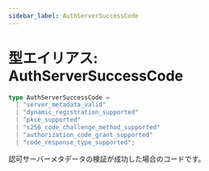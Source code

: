 ```yaml
---
sidebar_label: AuthServerSuccessCode
---
```


# 型エイリアス: AuthServerSuccessCode

```ts
type AuthServerSuccessCode = 
  | "server_metadata_valid"
  | "dynamic_registration_supported"
  | "pkce_supported"
  | "s256_code_challenge_method_supported"
  | "authorization_code_grant_supported"
  | "code_response_type_supported";
```

認可サーバーメタデータの検証が成功した場合のコードです。